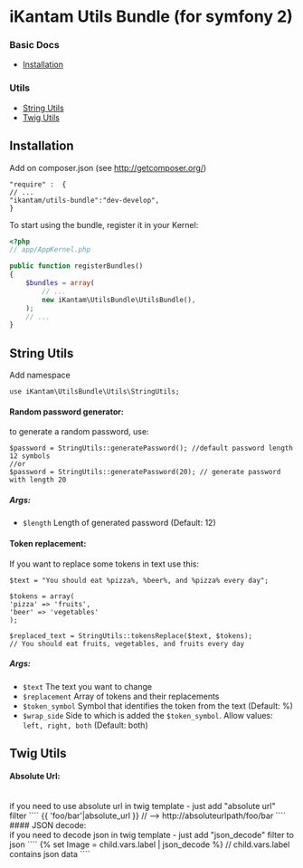# iKantam Utils Bundle (for symfony 2)

### Basic Docs

* [Installation](#installation)

### Utils

* [String Utils](#stringutils)
* [Twig Utils](#twigutils)

<a name="installation"></a>
## Installation

Add on composer.json (see http://getcomposer.org/)

```
"require" :  {
// ...
"ikantam/utils-bundle":"dev-develop",
}
```
To start using the bundle, register it in your Kernel:

``` php
<?php
// app/AppKernel.php

public function registerBundles()
{
    $bundles = array(
        // ...
        new iKantam\UtilsBundle\UtilsBundle(),
    );
    // ...
}
```

<a name="stringutils"></a>
## String Utils

Add namespace

````
use iKantam\UtilsBundle\Utils\StringUtils;
````

#### Random password generator:

to generate a random password, use:
````
$password = StringUtils::generatePassword(); //default password length 12 symbols
//or
$password = StringUtils::generatePassword(20); // generate password with length 20
````
##### Args:

* ``$length`` Length of generated password (Default: 12)

#### Token replacement:

If you want to replace some tokens in text use this:
````
$text = "You should eat %pizza%, %beer%, and %pizza% every day";

$tokens = array(
'pizza' => 'fruits',
'beer' => 'vegetables'
);

$replaced_text = StringUtils::tokensReplace($text, $tokens);
// You should eat fruits, vegetables, and fruits every day
````
##### Args:

* ``$text`` The text you want to change
* ``$replacement`` Array of tokens and their replacements
* ``$token_symbol`` Symbol that identifies the token from the text (Default: %)
* ``$wrap_side`` Side to which is added the ``$token_symbol``. Allow values: ``left, right, both`` (Default: both)

<a name="twigutils"></a>
## Twig Utils
#### Absolute Url:
<br>
if you need to use absolute url in twig template - just add "absolute url" filter
````
{{ 'foo/bar'|absolute_url }} // --> http://absoluteurlpath/foo/bar
````
#### JSON decode:
<br>
if you need to decode json in twig template - just add "json_decode" filter to json
````
{% set Image = child.vars.label | json_decode %} // child.vars.label contains json data
````
